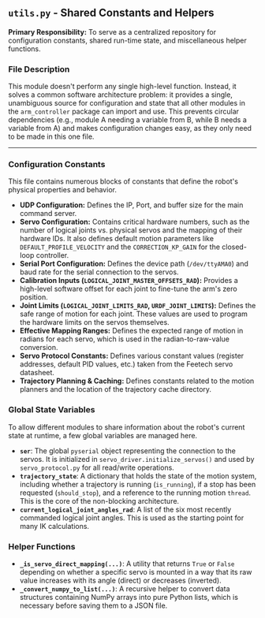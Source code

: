 ## `utils.py` - Shared Constants and Helpers

**Primary Responsibility:** To serve as a centralized repository for configuration constants, shared run-time state, and miscellaneous helper functions.

### File Description

This module doesn't perform any single high-level function. Instead, it solves a common software architecture problem: it provides a single, unambiguous source for configuration and state that all other modules in the `arm_controller` package can import and use. This prevents circular dependencies (e.g., module A needing a variable from B, while B needs a variable from A) and makes configuration changes easy, as they only need to be made in this one file.

---

### Configuration Constants

This file contains numerous blocks of constants that define the robot's physical properties and behavior.

*   **UDP Configuration:** Defines the IP, Port, and buffer size for the main command server.
*   **Servo Configuration:** Contains critical hardware numbers, such as the number of logical joints vs. physical servos and the mapping of their hardware IDs. It also defines default motion parameters like `DEFAULT_PROFILE_VELOCITY` and the `CORRECTION_KP_GAIN` for the closed-loop controller.
*   **Serial Port Configuration:** Defines the device path (`/dev/ttyAMA0`) and baud rate for the serial connection to the servos.
*   **Calibration Inputs (`LOGICAL_JOINT_MASTER_OFFSETS_RAD`):** Provides a high-level software offset for each joint to fine-tune the arm's zero position.
*   **Joint Limits (`LOGICAL_JOINT_LIMITS_RAD`, `URDF_JOINT_LIMITS`):** Defines the safe range of motion for each joint. These values are used to program the hardware limits on the servos themselves.
*   **Effective Mapping Ranges:** Defines the expected range of motion in radians for each servo, which is used in the radian-to-raw-value conversion.
*   **Servo Protocol Constants:** Defines various constant values (register addresses, default PID values, etc.) taken from the Feetech servo datasheet.
*   **Trajectory Planning & Caching:** Defines constants related to the motion planners and the location of the trajectory cache directory.

### Global State Variables

To allow different modules to share information about the robot's current state at runtime, a few global variables are managed here.

*   **`ser`**: The global `pyserial` object representing the connection to the servos. It is initialized in `servo_driver.initialize_servos()` and used by `servo_protocol.py` for all read/write operations.
*   **`trajectory_state`**: A dictionary that holds the state of the motion system, including whether a trajectory is running (`is_running`), if a stop has been requested (`should_stop`), and a reference to the running motion `thread`. This is the core of the non-blocking architecture.
*   **`current_logical_joint_angles_rad`**: A list of the six most recently commanded logical joint angles. This is used as the starting point for many IK calculations.

### Helper Functions

*   **`_is_servo_direct_mapping(...)`**: A utility that returns `True` or `False` depending on whether a specific servo is mounted in a way that its raw value increases with its angle (direct) or decreases (inverted).
*   **`_convert_numpy_to_list(...)`**: A recursive helper to convert data structures containing NumPy arrays into pure Python lists, which is necessary before saving them to a JSON file. 